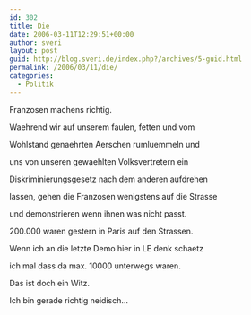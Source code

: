 ```yaml
---
id: 302
title: Die
date: 2006-03-11T12:29:51+00:00
author: sveri
layout: post
guid: http://blog.sveri.de/index.php?/archives/5-guid.html
permalink: /2006/03/11/die/
categories:
  - Politik
---
```

Franzosen machens richtig.
  
Waehrend wir auf unserem faulen, fetten und vom 
  
Wohlstand genaehrten Aerschen rumluemmeln und
  
uns von unseren gewaehlten Volksvertretern ein 
  
Diskriminierungsgesetz nach dem anderen aufdrehen
  
lassen, gehen die Franzosen wenigstens auf die Strasse
  
und demonstrieren wenn ihnen was nicht passt.
  
200.000 waren gestern in Paris auf den Strassen.
  
Wenn ich an die letzte Demo hier in LE denk schaetz 
  
ich mal dass da max. 10000 unterwegs waren.
  
Das ist doch ein Witz.
  
Ich bin gerade richtig neidisch&#8230;